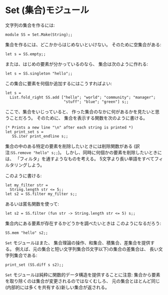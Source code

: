 <!-- ((! set title 集合 !)) ((! set learn !)) -->
<!-- ((! set center !)) -->

Set (集合)モジュール
====================

文字列の集合を作るには:

```ocamltop
module SS = Set.Make(String);;
```

集合を作るには、どこかからはじめないといけない。 そのために空集合がある:

```ocamltop
let s = SS.empty;;
```

または、はじめの要素が分かっているのなら、 集合は次のように作れる:

```ocamltop
let s = SS.singleton "hello";;
```

この集合に要素を何個か追加するにはこうすればよい:

```ocamltop
let s =
  List.fold_right SS.add ["hello"; "world"; "community"; "manager";
                          "stuff"; "blue"; "green"] s;;
```

ここで、集合をいじっていると、
作った集合のなかに何があるかを見たいと思うことだろう。 そのために、
集合を表示する関数を次のように書ける。

```ocamltop
(* Prints a new line "\n" after each string is printed *)
let print_set s = 
   SS.iter print_endline s;;
```

集合の中のある特定の要素を削除したいときには削除関数がある
(訳注:`SS.remove "hello" s;;`)。
しかし、同時に何個かの要素を削除したいときには、
「フィルタ」を通すようなものを考える。
5文字より長い単語をすべてフィルタリングしよう。

このように書ける:

```ocamltop
let my_filter str =
  String.length str <= 5;;
let s2 = SS.filter my_filter s;;
```

あるいは匿名関数を使って:

```ocamltop
let s2 = SS.filter (fun str -> String.length str <= 5) s;;
```

集合内にある要素が存在するかどうかを調べたいときは このようになるだろう:

```ocamltop
SS.mem "hello" s2;;
```

`Set` モジュールはまた、
集合理論の操作、和集合、積集合、差集合を提供する。
例えば、元の集合と短い文字列集合(5文字以下)の集合の差集合は、
長い文字列集合である:

```ocamltop
print_set (SS.diff s s2);;
```

`Set` モジュールは純粋に関数的データ構造を提供することに注意:
集合から要素を取り除くのは集合が変更されるのではなくむしろ、
元の集合とほとんど同じ(内部的には多くを共有する)新しい集合が返される。
